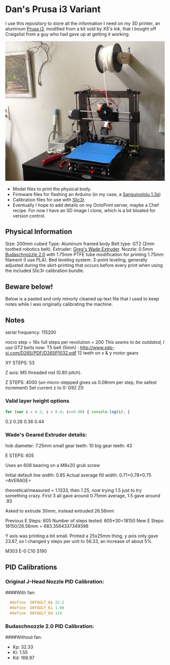 # Dan's Prusa i3 Variant

I use this repository to store all the information I need on my 3D printer, an aluminum [Prusa i3](http://reprap.org/wiki/Prusa_i3), modified from a kit sold by *XS's Ink*, that I bought off Craigslist from a guy who had gave up at getting it working.

![My printer](images/i3.jpg)

 - Model files to print the physical body.
 - Firmware files for flashing an Arduino (in my case, a [Sanguinololu 1.3a](https://github.com/mosfet/Sanguinololu/tree/master/rev1.3a))
 - Calibration files for use with [Slic3r](http://slic3r.org/).
 - Eventually I hope to add details on my OctoPrint server, maybe a Chef recipe. For now I have an SD image I clone, which is a bit bloated for version control.

## Physical Information

Size: 200mm cubed
Type: Aluminum framed body
Belt type: GT2 (2mm toothed robotics belt).
Extruder:  [Greg's Wade Extruder](http://www.thingiverse.com/thing:65939).
Nozzle: 0.5mm [Budaschnozzle 2.0](https://www.lulzbot.com/support/budaschnozzle-20) with 1.75mm PTFE tube modification for printing 1.75mm filament (I use PLA).
Bed leveling system: 3-point leveling, generally adjusted during the skirt-printing that occurs before every print when using the included Slic3r calibration bundle.

## Beware below!

Below is a pasted and only minorly cleaned up text file that I used to keep notes while I was originally calibrating the machine.

## Notes

serial frequency: 115200

micro step = 16x
full steps per revolution = 200
*This seems to be outdated, I use GT2 belts now:*
T5 belt (5mm) : http://www.sdp-si.com/D265/PDF/D265P1032.pdf
12 teeth on x & y motor gears

XY STEPS: 53

Z axis: M5 threaded rod (0.80 pitch).

Z STEPS: 4000
(un-micro-stepped gives us 0.08mm per step, the safest increment)
Set current z to 0: G92 Z0

### Valid layer height options
```javascript
for (var i = 0.2; i < 0.4; i+=0.08) { console.log(i); }
```
0.2
0.28
0.36
0.44

### Wade's Geared Extruder details:

hob diameter: 7.25mm
small gear teeth: 10
big gear teeth: 43

E STEPS: 605

Uses an 608 bearing on a M8x20 grub screw

Initial default line width: 0.85
Actual average fill width:  0.71+0.78+0.75 =AVERAGE=

theoretical/measured = 1.1333, then 1.25, now trying 1.5 just to try something crazy.  First 3 all gave around 0.75mm average, 1.5 gave around .93

Asked to extrude 30mm, instead extruded 26.56mm

Previous E Steps: 605
Number of steps tested: 605*30=18150
New E Steps: 18150/26.56mm = 683.3584337349398


Y axis was printing a bit small.  Printed a 25x25mm thing, y axis only gave 23.67, so I changed y steps per unit to 56.33, an increase of about 5%.

M303 E-0 C10 S190

## PID Calibrations

### Original J-Head Nozzle PID Calibration:
####With fan:
```C
  #define  DEFAULT_Kp 22.2
  #define  DEFAULT_Ki 1.08
  #define  DEFAULT_Kd 114
```

### Budaschnozzle 2.0 PID Calibration:
####Without fan:
 - Kp: 32.33
 - Ki: 1.55
 - Kd: 168.97
 
